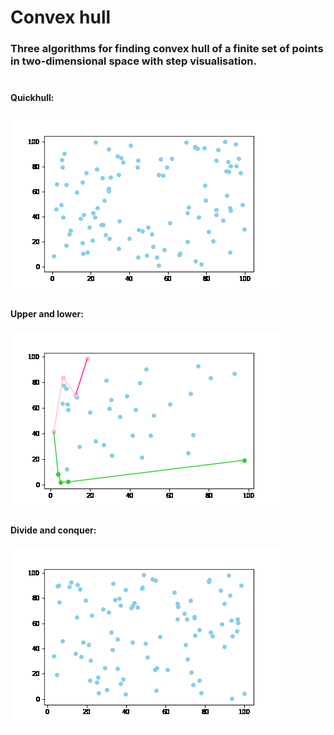 # **Convex hull**

### Three algorithms for finding convex hull of a finite set of points in two-dimensional space with step visualisation. <br> <br>

#### **Quickhull:**
<img src="./readme_files/quickhull.gif"/> <br>

#### **Upper and lower:**
<img src="./readme_files/upper_and_lower.gif"/> <br>

#### **Divide and conquer:**
<img src="./readme_files/divide_and_conquer.gif"/> <br>
